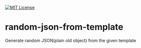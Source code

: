 [![MIT License](https://img.shields.io/badge/license-MIT_License-green.svg?style=flat-square)](https://github.com/bubkoo/json-from-template/blob/master/LICENSE)<br>

# random-json-from-template

Generate random JSON(plain old object) from the given template
